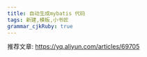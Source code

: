 ```yaml
---
title: 自动生成mybatis 代码
tags: 新建,模板,小书匠
grammar_cjkRuby: true
---
```


推荐文章:
https://yq.aliyun.com/articles/69705